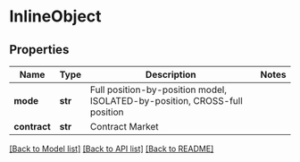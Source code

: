 # InlineObject

## Properties
Name | Type | Description | Notes
------------ | ------------- | ------------- | -------------
**mode** | **str** | Full position-by-position model, ISOLATED-by-position, CROSS-full position | 
**contract** | **str** | Contract Market | 

[[Back to Model list]](../README.md#documentation-for-models) [[Back to API list]](../README.md#documentation-for-api-endpoints) [[Back to README]](../README.md)


